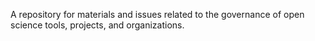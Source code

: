 A repository for materials and issues related to the governance of open science tools, projects, and organizations.
